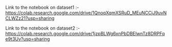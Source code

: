 Link to the notebook on dataset1 :- https://colab.research.google.com/drive/1QnoqXqmXSRuD_MEuNCCjJ9uvNCLWZz21?usp=sharing



Link to the notebook on dataset2 :- https://colab.research.google.com/drive/1jzpBLWg6xnPbDBElwnTz8DRPFqe9t3Uv?usp=sharing
